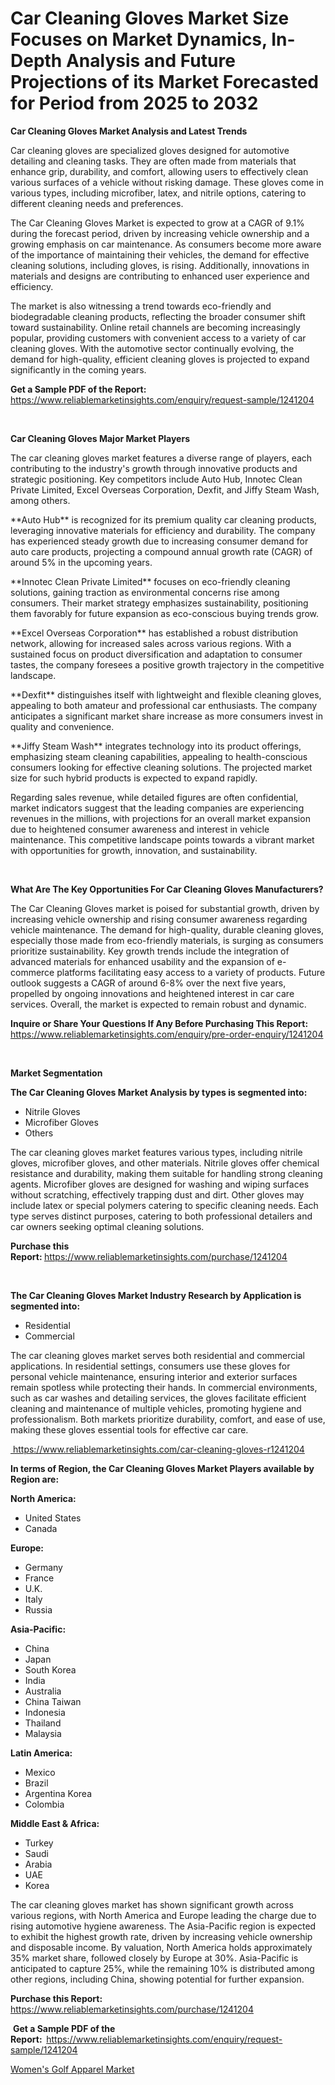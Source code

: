 <p><h1>Car Cleaning Gloves Market Size Focuses on Market Dynamics, In-Depth Analysis and Future Projections of its Market Forecasted for Period from 2025 to 2032</h1></p><p><strong>Car Cleaning Gloves Market Analysis and Latest Trends</strong></p>
<p><p>Car cleaning gloves are specialized gloves designed for automotive detailing and cleaning tasks. They are often made from materials that enhance grip, durability, and comfort, allowing users to effectively clean various surfaces of a vehicle without risking damage. These gloves come in various types, including microfiber, latex, and nitrile options, catering to different cleaning needs and preferences.</p><p>The Car Cleaning Gloves Market is expected to grow at a CAGR of 9.1% during the forecast period, driven by increasing vehicle ownership and a growing emphasis on car maintenance. As consumers become more aware of the importance of maintaining their vehicles, the demand for effective cleaning solutions, including gloves, is rising. Additionally, innovations in materials and designs are contributing to enhanced user experience and efficiency.</p><p>The market is also witnessing a trend towards eco-friendly and biodegradable cleaning products, reflecting the broader consumer shift toward sustainability. Online retail channels are becoming increasingly popular, providing customers with convenient access to a variety of car cleaning gloves. With the automotive sector continually evolving, the demand for high-quality, efficient cleaning gloves is projected to expand significantly in the coming years.</p></p>
<p><strong>Get a Sample PDF of the Report:&nbsp;</strong> <a href="https://www.reliablemarketinsights.com/enquiry/request-sample/1241204?utm_campaign=3044&utm_medium=2&utm_source=Github&utm_content=ia&utm_term=05042025&utm_id=car-cleaning-gloves">https://www.reliablemarketinsights.com/enquiry/request-sample/1241204</a></p>
<p>&nbsp;</p>
<p><strong>Car Cleaning Gloves Major Market Players</strong></p>
<p><p>The car cleaning gloves market features a diverse range of players, each contributing to the industry's growth through innovative products and strategic positioning. Key competitors include Auto Hub, Innotec Clean Private Limited, Excel Overseas Corporation, Dexfit, and Jiffy Steam Wash, among others.</p><p>**Auto Hub** is recognized for its premium quality car cleaning products, leveraging innovative materials for efficiency and durability. The company has experienced steady growth due to increasing consumer demand for auto care products, projecting a compound annual growth rate (CAGR) of around 5% in the upcoming years.</p><p>**Innotec Clean Private Limited** focuses on eco-friendly cleaning solutions, gaining traction as environmental concerns rise among consumers. Their market strategy emphasizes sustainability, positioning them favorably for future expansion as eco-conscious buying trends grow.</p><p>**Excel Overseas Corporation** has established a robust distribution network, allowing for increased sales across various regions. With a sustained focus on product diversification and adaptation to consumer tastes, the company foresees a positive growth trajectory in the competitive landscape.</p><p>**Dexfit** distinguishes itself with lightweight and flexible cleaning gloves, appealing to both amateur and professional car enthusiasts. The company anticipates a significant market share increase as more consumers invest in quality and convenience.</p><p>**Jiffy Steam Wash** integrates technology into its product offerings, emphasizing steam cleaning capabilities, appealing to health-conscious consumers looking for effective cleaning solutions. The projected market size for such hybrid products is expected to expand rapidly.</p><p>Regarding sales revenue, while detailed figures are often confidential, market indicators suggest that the leading companies are experiencing revenues in the millions, with projections for an overall market expansion due to heightened consumer awareness and interest in vehicle maintenance. This competitive landscape points towards a vibrant market with opportunities for growth, innovation, and sustainability.</p></p>
<p>&nbsp;</p>
<p><strong>What Are The Key Opportunities For Car Cleaning Gloves Manufacturers?</strong></p>
<p><p>The Car Cleaning Gloves market is poised for substantial growth, driven by increasing vehicle ownership and rising consumer awareness regarding vehicle maintenance. The demand for high-quality, durable cleaning gloves, especially those made from eco-friendly materials, is surging as consumers prioritize sustainability. Key growth trends include the integration of advanced materials for enhanced usability and the expansion of e-commerce platforms facilitating easy access to a variety of products. Future outlook suggests a CAGR of around 6-8% over the next five years, propelled by ongoing innovations and heightened interest in car care services. Overall, the market is expected to remain robust and dynamic.</p></p>
<p><strong>Inquire or Share Your Questions If Any Before Purchasing This Report:</strong> <a href="https://www.reliablemarketinsights.com/enquiry/pre-order-enquiry/1241204?utm_campaign=3044&utm_medium=2&utm_source=Github&utm_content=ia&utm_term=05042025&utm_id=car-cleaning-gloves">https://www.reliablemarketinsights.com/enquiry/pre-order-enquiry/1241204</a></p>
<p>&nbsp;</p>
<p><strong>Market Segmentation</strong></p>
<p><strong>The Car Cleaning Gloves Market Analysis by types is segmented into:</strong></p>
<p><ul><li>Nitrile Gloves</li><li>Microfiber Gloves</li><li>Others</li></ul></p>
<p><p>The car cleaning gloves market features various types, including nitrile gloves, microfiber gloves, and other materials. Nitrile gloves offer chemical resistance and durability, making them suitable for handling strong cleaning agents. Microfiber gloves are designed for washing and wiping surfaces without scratching, effectively trapping dust and dirt. Other gloves may include latex or special polymers catering to specific cleaning needs. Each type serves distinct purposes, catering to both professional detailers and car owners seeking optimal cleaning solutions.</p></p>
<p><strong>Purchase this Report:&nbsp;</strong><a href="https://www.reliablemarketinsights.com/purchase/1241204?utm_campaign=3044&utm_medium=2&utm_source=Github&utm_content=ia&utm_term=05042025&utm_id=car-cleaning-gloves">https://www.reliablemarketinsights.com/purchase/1241204</a></p>
<p>&nbsp;</p>
<p><strong>The Car Cleaning Gloves Market Industry Research by Application is segmented into:</strong></p>
<p><ul><li>Residential</li><li>Commercial</li></ul></p>
<p><p>The car cleaning gloves market serves both residential and commercial applications. In residential settings, consumers use these gloves for personal vehicle maintenance, ensuring interior and exterior surfaces remain spotless while protecting their hands. In commercial environments, such as car washes and detailing services, the gloves facilitate efficient cleaning and maintenance of multiple vehicles, promoting hygiene and professionalism. Both markets prioritize durability, comfort, and ease of use, making these gloves essential tools for effective car care.</p></p>
<p><a href="https://www.reliablemarketinsights.com/car-cleaning-gloves-r1241204?utm_campaign=3044&utm_medium=2&utm_source=Github&utm_content=ia&utm_term=05042025&utm_id=car-cleaning-gloves">&nbsp;https://www.reliablemarketinsights.com/car-cleaning-gloves-r1241204</a></p>
<p><strong>In terms of Region, the Car Cleaning Gloves Market Players available by Region are:</strong></p>
<p>
    <p> <strong> North America: </strong>
        <ul>
            <li>United States</li>
            <li>Canada</li>
        </ul>
        </p> 
    <p> <strong> Europe: </strong>
        <ul>
            <li>Germany</li>
            <li>France</li>
            <li>U.K.</li>
            <li>Italy</li>
            <li>Russia</li>
        </ul>
        </p> 
    <p> <strong> Asia-Pacific: </strong>
        <ul>
            <li>China</li>
            <li>Japan</li>
            <li>South Korea</li>
            <li>India</li>
            <li>Australia</li>
            <li>China Taiwan</li>
            <li>Indonesia</li>
            <li>Thailand</li>
            <li>Malaysia</li>
        </ul>
        </p> 
    <p> <strong> Latin America: </strong>
        <ul>
            <li>Mexico</li>
            <li>Brazil</li>
            <li>Argentina Korea</li>
            <li>Colombia</li>
        </ul>
        </p> 
    <p> <strong> Middle East & Africa: </strong>
        <ul>
            <li>Turkey</li>
            <li>Saudi</li>
            <li>Arabia</li>
            <li>UAE</li>
            <li>Korea</li>
        </ul>
    </p>
    </p>
<p><p>The car cleaning gloves market has shown significant growth across various regions, with North America and Europe leading the charge due to rising automotive hygiene awareness. The Asia-Pacific region is expected to exhibit the highest growth rate, driven by increasing vehicle ownership and disposable income. By valuation, North America holds approximately 35% market share, followed closely by Europe at 30%. Asia-Pacific is anticipated to capture 25%, while the remaining 10% is distributed among other regions, including China, showing potential for further expansion.</p></p>
<p><strong>Purchase this Report: </strong><a href="https://www.reliablemarketinsights.com/purchase/1241204?utm_campaign=3044&utm_medium=2&utm_source=Github&utm_content=ia&utm_term=05042025&utm_id=car-cleaning-gloves">https://www.reliablemarketinsights.com/purchase/1241204</a></p>
<p>&nbsp;<strong>Get a Sample PDF of the Report:&nbsp;&nbsp;</strong><a href="https://www.reliablemarketinsights.com/enquiry/request-sample/1241204?utm_campaign=3044&utm_medium=2&utm_source=Github&utm_content=ia&utm_term=05042025&utm_id=car-cleaning-gloves">https://www.reliablemarketinsights.com/enquiry/request-sample/1241204</a></p>
<p><strong></strong></p>
<p><p><a href="https://github.com/verikaahova/Market-Research-Report-List-1/blob/main/womens-golf-apparel-market.md?utm_campaign=3044&utm_medium=2&utm_source=Github&utm_content=ia&utm_term=05042025&utm_id=car-cleaning-gloves">Women's Golf Apparel Market</a></p></p>
